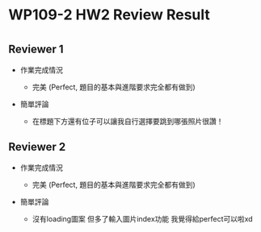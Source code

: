 
WP109-2 HW2 Review Result
=========================

# 

## Reviewer 1
- 作業完成情況
	- 完美 (Perfect, 題目的基本與進階要求完全都有做到)

- 簡單評論
	- 在標題下方還有位子可以讓我自行選擇要跳到哪張照片很讚！


## Reviewer 2
- 作業完成情況
	- 完美 (Perfect, 題目的基本與進階要求完全都有做到)

- 簡單評論
	- 沒有loading圖案 但多了輸入圖片index功能
我覺得給perfect可以啦xd

